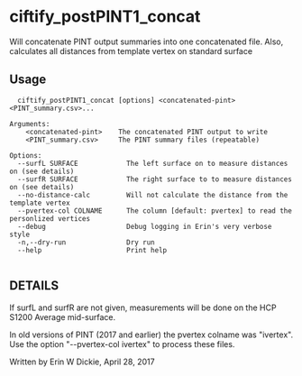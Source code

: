 # ciftify_postPINT1_concat

Will concatenate PINT output summaries into one concatenated file.
Also, calculates all distances from template vertex on standard surface

## Usage 
```
  ciftify_postPINT1_concat [options] <concatenated-pint> <PINT_summary.csv>...

Arguments:
    <concatenated-pint>    The concatenated PINT output to write
    <PINT_summary.csv>     The PINT summary files (repeatable)

Options:
  --surfL SURFACE            The left surface on to measure distances on (see details)
  --surfR SURFACE            The right surface to to measure distances on (see details)
  --no-distance-calc         Will not calculate the distance from the template vertex
  --pvertex-col COLNAME      The column [default: pvertex] to read the personlized vertices
  --debug                    Debug logging in Erin's very verbose style
  -n,--dry-run               Dry run
  --help                     Print help


```
## DETAILS 
If surfL and surfR are not given, measurements will be done on the
HCP S1200 Average mid-surface.

In old versions of PINT (2017 and earlier) the pvertex colname was "ivertex".
Use the option "--pvertex-col ivertex" to process these files.

Written by Erin W Dickie, April 28, 2017
